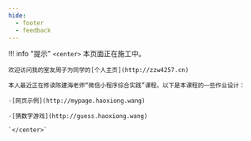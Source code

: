 ```yaml
---
hide:
  - footer
  - feedback
---
```

!!! info "提示"
    `<center>`
    本页面正在施工中。

    欢迎访问我的室友周子为同学的[个人主页](http://zzw4257.cn)

    本人最近正在修读陈建海老师“微信小程序综合实践”课程。以下是本课程的一些作业设计：

    -[网页示例](http://mypage.haoxiong.wang)

    -[猜数字游戏](http://guess.haoxiong.wang)

    `</center>`
